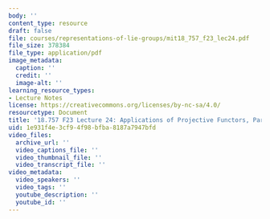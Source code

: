 ```yaml
---
body: ''
content_type: resource
draft: false
file: courses/representations-of-lie-groups/mit18_757_f23_lec24.pdf
file_size: 378384
file_type: application/pdf
image_metadata:
  caption: ''
  credit: ''
  image-alt: ''
learning_resource_types:
- Lecture Notes
license: https://creativecommons.org/licenses/by-nc-sa/4.0/
resourcetype: Document
title: '18.757 F23 Lecture 24: Applications of Projective Functors, Part I'
uid: 1e931f4e-3cf9-4f98-bfba-8187a7947bfd
video_files:
  archive_url: ''
  video_captions_file: ''
  video_thumbnail_file: ''
  video_transcript_file: ''
video_metadata:
  video_speakers: ''
  video_tags: ''
  youtube_description: ''
  youtube_id: ''
---
```

